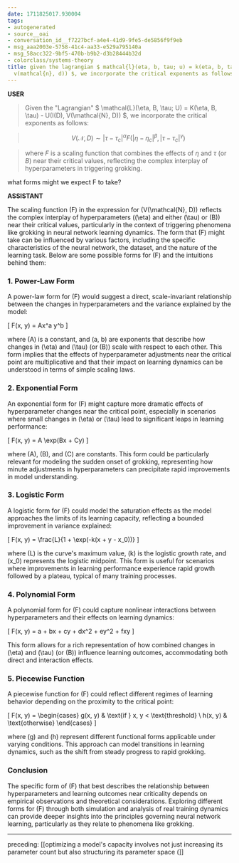 ```yaml
---
date: 1711825017.930004
tags:
- autogenerated
- source__oai
- conversation_id__f7227bcf-a4e4-41d9-9fe5-de5856f9f9eb
- msg_aaa2003e-5758-41c4-aa33-e529a795140a
- msg_58acc322-9bf5-470b-b9b2-d3b28444b32d
- colorclass/systems-theory
title: given the lagrangian $ mathcal{l}(eta, b, tau; u) = k(eta, b, tau) - u(i(d),
  v(mathcal{n}, d)) $, we incorporate the critical exponents as follows
---
```


**USER**

> Given the "Lagrangian" $ \mathcal{L}(\eta, B, \tau; U) = K(\eta, B, \tau) - U(I(D), V(\mathcal{N}, D)) $, we incorporate the critical exponents as follows:

> $$ V(\mathcal{N}, D) \sim |\tau - \tau_c|^{\alpha} F\left( |\eta - \eta_c|^{\beta}, |\tau - \tau_c|^{\gamma} \right) $$

> where $F$ is a scaling function that combines the effects of $\eta$ and $\tau$ (or $B$) near their critical values, reflecting the complex interplay of hyperparameters in triggering grokking.

what forms might we expect F to take?


**ASSISTANT**

The scaling function \(F\) in the expression for \(V(\mathcal{N}, D)\) reflects the complex interplay of hyperparameters (\(\eta\) and either \(\tau\) or \(B\)) near their critical values, particularly in the context of triggering phenomena like grokking in neural network learning dynamics. The form that \(F\) might take can be influenced by various factors, including the specific characteristics of the neural network, the dataset, and the nature of the learning task. Below are some possible forms for \(F\) and the intuitions behind them:

### 1. Power-Law Form

A power-law form for \(F\) would suggest a direct, scale-invariant relationship between the changes in hyperparameters and the variance explained by the model:

\[ F(x, y) = Ax^a y^b \]

where \(A\) is a constant, and \(a, b\) are exponents that describe how changes in \(\eta\) and \(\tau\) (or \(B\)) scale with respect to each other. This form implies that the effects of hyperparameter adjustments near the critical point are multiplicative and that their impact on learning dynamics can be understood in terms of simple scaling laws.

### 2. Exponential Form

An exponential form for \(F\) might capture more dramatic effects of hyperparameter changes near the critical point, especially in scenarios where small changes in \(\eta\) or \(\tau\) lead to significant leaps in learning performance:

\[ F(x, y) = A \exp(Bx + Cy) \]

where \(A\), \(B\), and \(C\) are constants. This form could be particularly relevant for modeling the sudden onset of grokking, representing how minute adjustments in hyperparameters can precipitate rapid improvements in model understanding.

### 3. Logistic Form

A logistic form for \(F\) could model the saturation effects as the model approaches the limits of its learning capacity, reflecting a bounded improvement in variance explained:

\[ F(x, y) = \frac{L}{1 + \exp(-k(x + y - x_0))} \]

where \(L\) is the curve's maximum value, \(k\) is the logistic growth rate, and \(x_0\) represents the logistic midpoint. This form is useful for scenarios where improvements in learning performance experience rapid growth followed by a plateau, typical of many training processes.

### 4. Polynomial Form

A polynomial form for \(F\) could capture nonlinear interactions between hyperparameters and their effects on learning dynamics:

\[ F(x, y) = a + bx + cy + dx^2 + ey^2 + fxy \]

This form allows for a rich representation of how combined changes in \(\eta\) and \(\tau\) (or \(B\)) influence learning outcomes, accommodating both direct and interaction effects.

### 5. Piecewise Function

A piecewise function for \(F\) could reflect different regimes of learning behavior depending on the proximity to the critical point:

\[ F(x, y) = \begin{cases} 
g(x, y) & \text{if } x, y < \text{threshold} \\
h(x, y) & \text{otherwise}
\end{cases} \]

where \(g\) and \(h\) represent different functional forms applicable under varying conditions. This approach can model transitions in learning dynamics, such as the shift from steady progress to rapid grokking.

### Conclusion

The specific form of \(F\) that best describes the relationship between hyperparameters and learning outcomes near criticality depends on empirical observations and theoretical considerations. Exploring different forms for \(F\) through both simulation and analysis of real training dynamics can provide deeper insights into the principles governing neural network learning, particularly as they relate to phenomena like grokking.


---

preceding: [[optimizing a model's capacity involves not just increasing its parameter count but also structuring its parameter space (]]
